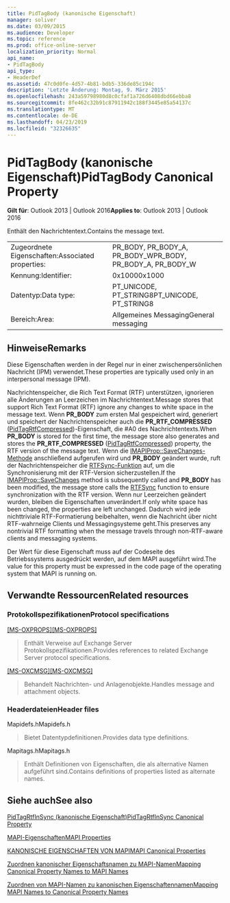 ```yaml
---
title: PidTagBody (kanonische Eigenschaft)
manager: soliver
ms.date: 03/09/2015
ms.audience: Developer
ms.topic: reference
ms.prod: office-online-server
localization_priority: Normal
api_name:
- PidTagBody
api_type:
- HeaderDef
ms.assetid: 47c0d0fe-4d57-4b81-bdb5-336de85c194c
description: 'Letzte Änderung: Montag, 9. März 2015'
ms.openlocfilehash: 243a59798980d8c0cfaf1a726d6408dbd66ebba8
ms.sourcegitcommit: 8fe462c32b91c87911942c188f3445e85a54137c
ms.translationtype: MT
ms.contentlocale: de-DE
ms.lasthandoff: 04/23/2019
ms.locfileid: "32326635"
---
```

# <a name="pidtagbody-canonical-property"></a><span data-ttu-id="236ff-103">PidTagBody (kanonische Eigenschaft)</span><span class="sxs-lookup"><span data-stu-id="236ff-103">PidTagBody Canonical Property</span></span>

  
  
<span data-ttu-id="236ff-104">**Gilt für**: Outlook 2013 | Outlook 2016</span><span class="sxs-lookup"><span data-stu-id="236ff-104">**Applies to**: Outlook 2013 | Outlook 2016</span></span> 
  
<span data-ttu-id="236ff-105">Enthält den Nachrichtentext.</span><span class="sxs-lookup"><span data-stu-id="236ff-105">Contains the message text.</span></span>
  
|||
|:-----|:-----|
|<span data-ttu-id="236ff-106">Zugeordnete Eigenschaften:</span><span class="sxs-lookup"><span data-stu-id="236ff-106">Associated properties:</span></span>  <br/> |<span data-ttu-id="236ff-107">PR_BODY, PR_BODY_A, PR_BODY_W</span><span class="sxs-lookup"><span data-stu-id="236ff-107">PR_BODY, PR_BODY_A, PR_BODY_W</span></span>  <br/> |
|<span data-ttu-id="236ff-108">Kennung:</span><span class="sxs-lookup"><span data-stu-id="236ff-108">Identifier:</span></span>  <br/> |<span data-ttu-id="236ff-109">0x1000</span><span class="sxs-lookup"><span data-stu-id="236ff-109">0x1000</span></span>  <br/> |
|<span data-ttu-id="236ff-110">Datentyp:</span><span class="sxs-lookup"><span data-stu-id="236ff-110">Data type:</span></span>  <br/> |<span data-ttu-id="236ff-111">PT_UNICODE, PT_STRING8</span><span class="sxs-lookup"><span data-stu-id="236ff-111">PT_UNICODE, PT_STRING8</span></span>  <br/> |
|<span data-ttu-id="236ff-112">Bereich:</span><span class="sxs-lookup"><span data-stu-id="236ff-112">Area:</span></span>  <br/> |<span data-ttu-id="236ff-113">Allgemeines Messaging</span><span class="sxs-lookup"><span data-stu-id="236ff-113">General messaging</span></span>  <br/> |
   
## <a name="remarks"></a><span data-ttu-id="236ff-114">Hinweise</span><span class="sxs-lookup"><span data-stu-id="236ff-114">Remarks</span></span>

<span data-ttu-id="236ff-115">Diese Eigenschaften werden in der Regel nur in einer zwischenpersönlichen Nachricht (IPM) verwendet.</span><span class="sxs-lookup"><span data-stu-id="236ff-115">These properties are typically used only in an interpersonal message (IPM).</span></span> 
  
<span data-ttu-id="236ff-116">Nachrichtenspeicher, die Rich Text Format (RTF) unterstützen, ignorieren alle Änderungen an Leerzeichen im Nachrichtentext.</span><span class="sxs-lookup"><span data-stu-id="236ff-116">Message stores that support Rich Text Format (RTF) ignore any changes to white space in the message text.</span></span> <span data-ttu-id="236ff-117">Wenn **PR_BODY** zum ersten Mal gespeichert wird, generiert und speichert der Nachrichtenspeicher auch die **PR_RTF_COMPRESSED** ([PidTagRtfCompressed](pidtagrtfcompressed-canonical-property.md))-Eigenschaft, die #A0 des Nachrichtentexts.</span><span class="sxs-lookup"><span data-stu-id="236ff-117">When **PR_BODY** is stored for the first time, the message store also generates and stores the **PR_RTF_COMPRESSED** ([PidTagRtfCompressed](pidtagrtfcompressed-canonical-property.md)) property, the RTF version of the message text.</span></span> <span data-ttu-id="236ff-118">Wenn die [IMAPIProp::SaveChanges-Methode](imapiprop-savechanges.md) anschließend aufgerufen wird und **PR_BODY** geändert wurde, ruft der Nachrichtenspeicher die [RTFSync-Funktion](rtfsync.md) auf, um die Synchronisierung mit der RTF-Version sicherzustellen.</span><span class="sxs-lookup"><span data-stu-id="236ff-118">If the [IMAPIProp::SaveChanges](imapiprop-savechanges.md) method is subsequently called and **PR_BODY** has been modified, the message store calls the [RTFSync](rtfsync.md) function to ensure synchronization with the RTF version.</span></span> <span data-ttu-id="236ff-119">Wenn nur Leerzeichen geändert wurden, bleiben die Eigenschaften unverändert.</span><span class="sxs-lookup"><span data-stu-id="236ff-119">If only white space has been changed, the properties are left unchanged.</span></span> <span data-ttu-id="236ff-120">Dadurch wird jede nichttriviale RTF-Formatierung beibehalten, wenn die Nachricht über nicht RTF-wahrneige Clients und Messagingsysteme geht.</span><span class="sxs-lookup"><span data-stu-id="236ff-120">This preserves any nontrivial RTF formatting when the message travels through non-RTF-aware clients and messaging systems.</span></span> 
  
<span data-ttu-id="236ff-121">Der Wert für diese Eigenschaft muss auf der Codeseite des Betriebssystems ausgedrückt werden, auf dem MAPI ausgeführt wird.</span><span class="sxs-lookup"><span data-stu-id="236ff-121">The value for this property must be expressed in the code page of the operating system that MAPI is running on.</span></span> 
  
## <a name="related-resources"></a><span data-ttu-id="236ff-122">Verwandte Ressourcen</span><span class="sxs-lookup"><span data-stu-id="236ff-122">Related resources</span></span>

### <a name="protocol-specifications"></a><span data-ttu-id="236ff-123">Protokollspezifikationen</span><span class="sxs-lookup"><span data-stu-id="236ff-123">Protocol specifications</span></span>

<span data-ttu-id="236ff-124">[[MS-OXPROPS]](https://msdn.microsoft.com/library/f6ab1613-aefe-447d-a49c-18217230b148%28Office.15%29.aspx)</span><span class="sxs-lookup"><span data-stu-id="236ff-124">[[MS-OXPROPS]](https://msdn.microsoft.com/library/f6ab1613-aefe-447d-a49c-18217230b148%28Office.15%29.aspx)</span></span>
  
> <span data-ttu-id="236ff-125">Enthält Verweise auf Exchange Server Protokollspezifikationen.</span><span class="sxs-lookup"><span data-stu-id="236ff-125">Provides references to related Exchange Server protocol specifications.</span></span>
    
<span data-ttu-id="236ff-126">[[MS-OXCMSG]](https://msdn.microsoft.com/library/7fd7ec40-deec-4c06-9493-1bc06b349682%28Office.15%29.aspx)</span><span class="sxs-lookup"><span data-stu-id="236ff-126">[[MS-OXCMSG]](https://msdn.microsoft.com/library/7fd7ec40-deec-4c06-9493-1bc06b349682%28Office.15%29.aspx)</span></span>
  
> <span data-ttu-id="236ff-127">Behandelt Nachrichten- und Anlagenobjekte.</span><span class="sxs-lookup"><span data-stu-id="236ff-127">Handles message and attachment objects.</span></span>
    
### <a name="header-files"></a><span data-ttu-id="236ff-128">Headerdateien</span><span class="sxs-lookup"><span data-stu-id="236ff-128">Header files</span></span>

<span data-ttu-id="236ff-129">Mapidefs.h</span><span class="sxs-lookup"><span data-stu-id="236ff-129">Mapidefs.h</span></span>
  
> <span data-ttu-id="236ff-130">Bietet Datentypdefinitionen.</span><span class="sxs-lookup"><span data-stu-id="236ff-130">Provides data type definitions.</span></span>
    
<span data-ttu-id="236ff-131">Mapitags.h</span><span class="sxs-lookup"><span data-stu-id="236ff-131">Mapitags.h</span></span>
  
> <span data-ttu-id="236ff-132">Enthält Definitionen von Eigenschaften, die als alternative Namen aufgeführt sind.</span><span class="sxs-lookup"><span data-stu-id="236ff-132">Contains definitions of properties listed as alternate names.</span></span>
    
## <a name="see-also"></a><span data-ttu-id="236ff-133">Siehe auch</span><span class="sxs-lookup"><span data-stu-id="236ff-133">See also</span></span>



[<span data-ttu-id="236ff-134">PidTagRtfInSync (kanonische Eigenschaft)</span><span class="sxs-lookup"><span data-stu-id="236ff-134">PidTagRtfInSync Canonical Property</span></span>](pidtagrtfinsync-canonical-property.md)


[<span data-ttu-id="236ff-135">MAPI-Eigenschaften</span><span class="sxs-lookup"><span data-stu-id="236ff-135">MAPI Properties</span></span>](mapi-properties.md)
  
[<span data-ttu-id="236ff-136">KANONISCHE EIGENSCHAFTEN VON MAPI</span><span class="sxs-lookup"><span data-stu-id="236ff-136">MAPI Canonical Properties</span></span>](mapi-canonical-properties.md)
  
[<span data-ttu-id="236ff-137">Zuordnen kanonischer Eigenschaftsnamen zu MAPI-Namen</span><span class="sxs-lookup"><span data-stu-id="236ff-137">Mapping Canonical Property Names to MAPI Names</span></span>](mapping-canonical-property-names-to-mapi-names.md)
  
[<span data-ttu-id="236ff-138">Zuordnen von MAPI-Namen zu kanonischen Eigenschaftennamen</span><span class="sxs-lookup"><span data-stu-id="236ff-138">Mapping MAPI Names to Canonical Property Names</span></span>](mapping-mapi-names-to-canonical-property-names.md)

